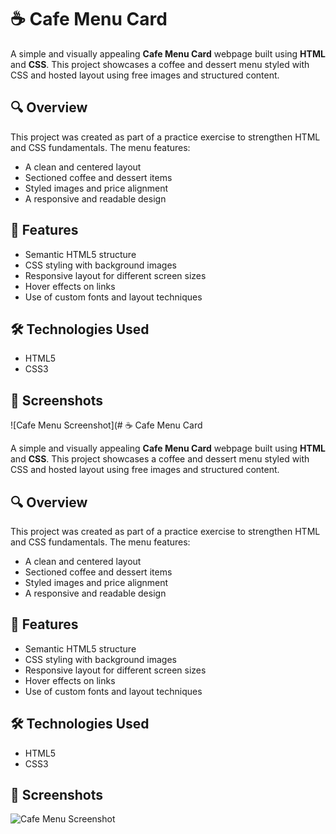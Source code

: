 # ☕ Cafe Menu Card

A simple and visually appealing **Cafe Menu Card** webpage built using **HTML** and **CSS**. This project showcases a coffee and dessert menu styled with CSS and hosted layout using free images and structured content.

## 🔍 Overview

This project was created as part of a practice exercise to strengthen HTML and CSS fundamentals. The menu features:
- A clean and centered layout
- Sectioned coffee and dessert items
- Styled images and price alignment
- A responsive and readable design

## 🚀 Features

- Semantic HTML5 structure
- CSS styling with background images
- Responsive layout for different screen sizes
- Hover effects on links
- Use of custom fonts and layout techniques

## 🛠️ Technologies Used

- HTML5
- CSS3

## 📸 Screenshots

![Cafe Menu Screenshot](# ☕ Cafe Menu Card

A simple and visually appealing **Cafe Menu Card** webpage built using **HTML** and **CSS**. This project showcases a coffee and dessert menu styled with CSS and hosted layout using free images and structured content.

## 🔍 Overview

This project was created as part of a practice exercise to strengthen HTML and CSS fundamentals. The menu features:
- A clean and centered layout
- Sectioned coffee and dessert items
- Styled images and price alignment
- A responsive and readable design

## 🚀 Features

- Semantic HTML5 structure
- CSS styling with background images
- Responsive layout for different screen sizes
- Hover effects on links
- Use of custom fonts and layout techniques

## 🛠️ Technologies Used

- HTML5
- CSS3

## 📸 Screenshots

![Cafe Menu Screenshot](https://cdn.freecodecamp.org/curriculum/css-cafe/coffee.jpg)
